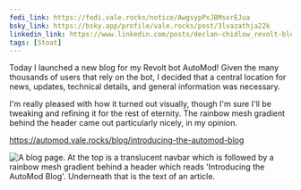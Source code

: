 ```yaml
---
fedi_link: https://fedi.vale.rocks/notice/AwgsypPxJBMsxrEJua
bsky_link: https://bsky.app/profile/vale.rocks/post/3lvazathja22k
linkedin_link: https://www.linkedin.com/posts/declan-chidlow_revolt-blog-opensource-activity-7356563786868150273-nDhx
tags: [Stoat]
---
```


Today I launched a new blog for my Revolt bot AutoMod! Given the many thousands of users that rely on the bot, I decided that a central location for news, updates, technical details, and general information was necessary.

I'm really pleased with how it turned out visually, though I'm sure I'll be tweaking and refining it for the rest of eternity. The rainbow mesh gradient behind the header came out particularly nicely, in my opinion.

<https://automod.vale.rocks/blog/introducing-the-automod-blog>

![A blog page. At the top is a translucent navbar which is followed by a rainbow mesh gradient behind a header which reads 'Introducing the AutoMod Blog'. Underneath that is the text of an article.](https://fedi.vale.rocks/media/8fc65eb54ecc2f4271c82945aac3bdcb83c3deca1bc9d5847f16a9041a76942b.avif)
